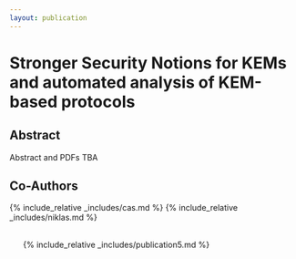 ```yaml
---
layout: publication
---
```

# Stronger Security Notions for KEMs and automated analysis of KEM-based protocols


<h2> Abstract </h2>

Abstract and PDFs TBA

<h2> Co-Authors </h2>

<div class="coolcontainer">
{% include_relative _includes/cas.md %}
{% include_relative _includes/niklas.md %}
</div>
<br>
<div class="publications">
<ol class="bibliography">

{% include_relative _includes/publication5.md %}
<br>
</ol>
</div>
